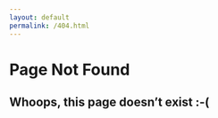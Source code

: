 ```yaml
---
layout: default
permalink: /404.html
---
```


# Page Not Found

## Whoops, this page doesn’t exist :-(
